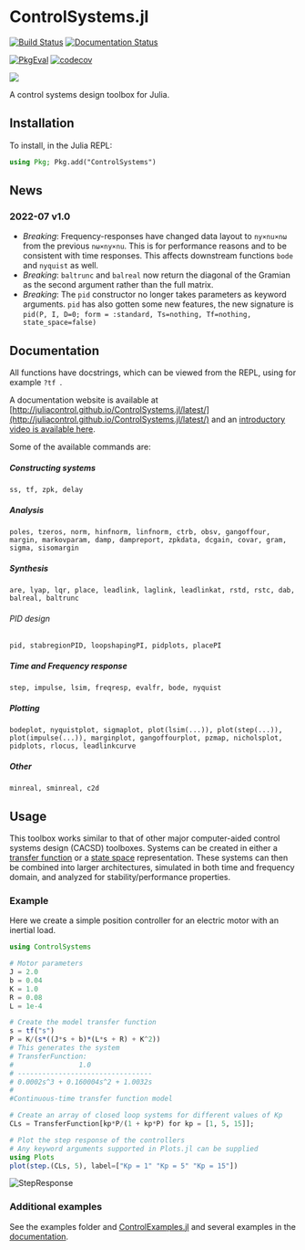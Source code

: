 # ControlSystems.jl

[![Build Status](https://github.com/JuliaControl/ControlSystems.jl/workflows/CI/badge.svg)](https://github.com/JuliaControl/ControlSystems.jl/actions?query=workflow%3ACI)
[![Documentation Status](https://github.com/JuliaControl/ControlSystems.jl/workflows/Docs/badge.svg)](https://github.com/JuliaControl/ControlSystems.jl/actions?query=workflow%3ADocs)

[![PkgEval](https://juliaci.github.io/NanosoldierReports/pkgeval_badges/C/ControlSystems.svg)](https://juliaci.github.io/NanosoldierReports/pkgeval_badges/report.html)
[![codecov](https://codecov.io/gh/JuliaControl/ControlSystems.jl/branch/master/graph/badge.svg)](https://codecov.io/gh/JuliaControl/ControlSystems.jl)

[![](https://img.shields.io/badge/docs-latest-blue.svg)](https://juliacontrol.github.io/ControlSystems.jl/latest)

A control systems design toolbox for Julia.

## Installation

To install, in the Julia REPL:

```julia
using Pkg; Pkg.add("ControlSystems")
```

## News

### 2022-07 v1.0
- *Breaking*: Frequency-responses have changed data layout to `ny×nu×nω` from the previous `nω×ny×nu`. This is for performance reasons and to be consistent with time responses. This affects downstream functions `bode` and `nyquist` as well.
- *Breaking*: `baltrunc` and `balreal` now return the diagonal of the Gramian as the second argument rather than the full matrix.
- *Breaking*: The `pid` constructor no longer takes parameters as keyword arguments. `pid` has also gotten some new features, the new signature is `pid(P, I, D=0; form = :standard, Ts=nothing, Tf=nothing, state_space=false)`

## Documentation

All functions have docstrings, which can be viewed from the REPL, using for example `?tf `.

A documentation website is available at [http://juliacontrol.github.io/ControlSystems.jl/latest/](http://juliacontrol.github.io/ControlSystems.jl/latest/) and an [introductory video is available here](https://www.youtube.com/watch?v=Fdz2Fsm1aTY&ab_channel=jolin%E2%80%A4io).

Some of the available commands are:
##### Constructing systems
`ss, tf, zpk, delay`
##### Analysis
`poles, tzeros, norm, hinfnorm, linfnorm, ctrb, obsv, gangoffour, margin, markovparam, damp, dampreport, zpkdata, dcgain, covar, gram, sigma, sisomargin`
##### Synthesis
`are, lyap, lqr, place, leadlink, laglink, leadlinkat, rstd, rstc, dab, balreal, baltrunc`
###### PID design
`pid, stabregionPID, loopshapingPI, pidplots, placePI`
##### Time and Frequency response
`step, impulse, lsim, freqresp, evalfr, bode, nyquist`
##### Plotting
`bodeplot, nyquistplot, sigmaplot, plot(lsim(...)), plot(step(...)), plot(impulse(...)), marginplot, gangoffourplot, pzmap, nicholsplot, pidplots, rlocus, leadlinkcurve`
##### Other
`minreal, sminreal, c2d`
## Usage

This toolbox works similar to that of other major computer-aided control
systems design (CACSD) toolboxes. Systems can be created in either a [transfer
function](http://en.wikipedia.org/wiki/Transfer_function) or a [state
space](http://en.wikipedia.org/wiki/State-space_representation) representation.
These systems can then be combined into larger architectures, simulated in both
time and frequency domain, and analyzed for stability/performance properties.

### Example

Here we create a simple position controller for an electric motor with an
inertial load.

```julia
using ControlSystems

# Motor parameters
J = 2.0
b = 0.04
K = 1.0
R = 0.08
L = 1e-4

# Create the model transfer function
s = tf("s")
P = K/(s*((J*s + b)*(L*s + R) + K^2))
# This generates the system
# TransferFunction:
#                1.0
# ---------------------------------
# 0.0002s^3 + 0.160004s^2 + 1.0032s
#
#Continuous-time transfer function model

# Create an array of closed loop systems for different values of Kp
CLs = TransferFunction[kp*P/(1 + kp*P) for kp = [1, 5, 15]];

# Plot the step response of the controllers
# Any keyword arguments supported in Plots.jl can be supplied
using Plots
plot(step.(CLs, 5), label=["Kp = 1" "Kp = 5" "Kp = 15"])
```

![StepResponse](/example/step_response.png)

### Additional examples
See the examples folder and [ControlExamples.jl](https://github.com/JuliaControl/ControlExamples.jl/) and several examples in the [documentation](http://juliacontrol.github.io/ControlSystems.jl/latest/).
